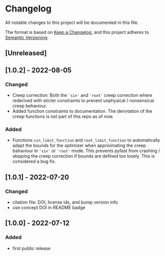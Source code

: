 # Changelog
All notable changes to this project will be documented in this file.

The format is based on [Keep a Changelog](https://keepachangelog.com/en/1.0.0/),
and this project adheres to [Semantic Versioning](https://semver.org/spec/v2.0.0.html).

## [Unreleased]

## [1.0.2] - 2022-08-05

### Changed
* Creep correction: Both the ```'sin'``` and ```'root'``` creep correction where rederived with sticter constraints to prevent unphysical / nonsensical creep behaviour. 
* Added function constraints to documentation. The derivtation of the creep functions is not part of this repo as of now.

### Added
* Functions ```sin_limit_function``` and ```root_limit_function``` to automatically adapt the bounds for the optimizer when appriximating the creep bahaviour in ```'sin'``` or ```'root'``` mode. This prevents pyfast from crashing / skipping the creep correction if bounds are defined too losely. This is considered a bug fix.

## [1.0.1] - 2022-07-20
###  Changed
* citation file: DOI, license ids, and bump version info
* use concept DOI in README badge

## [1.0.0] - 2022-07-12
### Added
- first public release
